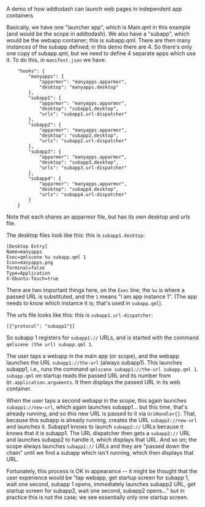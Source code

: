 A demo of how addtodash can launch web pages in independent app containers

Basically, we have one "launcher app", which is Main.qml in this example (and would be the scope in addtodash). We also have a "subapp", which would be the webapp container; this is subapp.qml. There are then many _instances_ of the subapp defined; in this demo there are 4. So there's only one copy of subapp.qml, but we need to define 4 separate apps which use it. To do this, in `manifest.json` we have:

        "hooks": {
            "manyapps": {
                "apparmor": "manyapps.apparmor",
                "desktop": "manyapps.desktop"
            },
            "subapp1": {
                "apparmor": "manyapps.apparmor",
                "desktop": "subapp1.desktop",
                "urls": "subapp1.url-dispatcher"
            },
            "subapp2": {
                "apparmor": "manyapps.apparmor",
                "desktop": "subapp2.desktop",
                "urls": "subapp2.url-dispatcher"
            },
            "subapp3": {
                "apparmor": "manyapps.apparmor",
                "desktop": "subapp3.desktop",
                "urls": "subapp3.url-dispatcher"
            },
            "subapp4": {
                "apparmor": "manyapps.apparmor",
                "desktop": "subapp4.desktop",
                "urls": "subapp4.url-dispatcher"
            }
        }

Note that each shares an apparmor file, but has its own desktop and urls file.

The desktop files look like this: this is `subapp1.desktop`:

    [Desktop Entry]
    Name=manyapps
    Exec=qmlscene %u subapp.qml 1
    Icon=manyapps.png
    Terminal=false
    Type=Application
    X-Ubuntu-Touch=true

There are two important things here, on the `Exec` line; the `%u` is where a passed URL is substituted, and the `1` means "I am app instance 1". (The app needs to know which instance it is; that's used in `subapp.qml`).

The urls file looks like this: this is `subapp1.url-dispatcher`:

    [{"protocol": "subapp1"}]

So subapp 1 registers for `subapp1://` URLs, and is started with the command `qmlscene (the url) subapp.qml 1`.

The user taps a webapp in the main app (or scope), and the webapp launches the URL `subapp1://the-url` (always subapp1). This launches subapp1, i.e., runs the command `qmlscene subapp1://the-url subapp.qml 1`. `subapp.qml` on startup reads the passed URL and its number from `Qt.application.arguments`. It then displays the passed URL in its web container.

When the user taps a second webapp in the scope, this again launches `subapp1://new-url`, which again launches subapp1... but this time, that's already running, and so this new URL is passed to it via `UriHandler{}`. That, because this subapp is already running, creates the URL `subapp2://new-url` and launches it. Subapp1 knows to launch `subapp2://` URLs because it knows that _it_ is subapp1. The URL dispatcher then gets a `subapp2://` URL and launches subapp2 to handle it, which displays that URL. And so on; the scope always launches `subapp1://` URLs and they are "passed down the chain" until we find a subapp which isn't running, which then displays that URL.

Fortunately, this process is OK in appearance -- it might be thought that the user experience would be "tap webapp, get startup screen for subapp 1, wait one second, subapp 1 opens, immediately launches subapp2 URL, get startup screen for subapp2, wait one second, subapp2 opens..." but in practice this is not the case; we see essentially only one startup screen.


